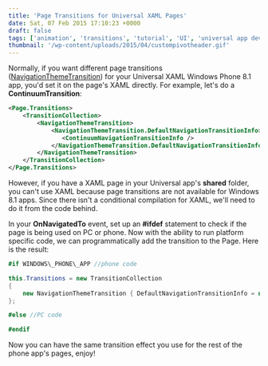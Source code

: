 ```yaml
---
title: 'Page Transitions for Universal XAML Pages'
date: Sat, 07 Feb 2015 17:10:23 +0000
draft: false
tags: ['animation', 'transitions', 'tutorial', 'UI', 'universal app development', 'UX', 'windows phone 8.1']
thumbnail: '/wp-content/uploads/2015/04/custompivotheader.gif'
---
```


Normally, if you want different page transitions ([NavigationThemeTransition](https://msdn.microsoft.com/en-us/library/windows.ui.xaml.media.animation.navigationthemetransition.aspx)) for your Universal XAML Windows Phone 8.1 app, you'd set it on the page's XAML directly. For example, let's do a **ContinuumTransition**:

```xml
<Page.Transitions> 
    <TransitionCollection> 
        <NavigationThemeTransition> 
            <NavigationThemeTransition.DefaultNavigationTransitionInfo> 
               <ContinuumNavigationTransitionInfo /> 
            </NavigationThemeTransition.DefaultNavigationTransitionInfo> 
        </NavigationThemeTransition> 
    </TransitionCollection> 
</Page.Transitions>
```

However, if you have a XAML page in your Universal app's **shared** folder, you can't use XAML because page transitions are not available for Windows 8.1 apps. Since there isn't a conditional compilation for XAML, we'll need to do it from the code behind.

In your **OnNavigatedTo** event, set up an **#ifdef** statement to check if the page is being used on PC or phone. Now with the ability to run platform specific code, we can programmatically add the transition to the Page. Here is the result:

```csharp
#if WINDOWS\_PHONE\_APP //phone code

this.Transitions = new TransitionCollection 
{ 
    new NavigationThemeTransition { DefaultNavigationTransitionInfo = new ContinuumNavigationTransitionInfo() } 
}; 

#else //PC code

#endif
```

Now you can have the same transition effect you use for the rest of the phone app's pages, enjoy!